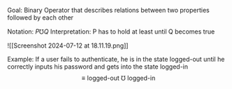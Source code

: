 Goal: Binary Operator that describes relations between two properties followed by each other

Notation: $P \mho Q$ 
Interpretation: P has to hold at least until Q becomes true

![[Screenshot 2024-07-12 at 18.11.19.png]]

Example: If a user fails to authenticate, he is in the state logged-out until he correctly inputs his password and gets into the state logged-in
$$
\equiv \text{logged-out } \mho \text{ logged-in}
$$
